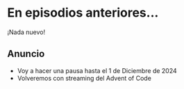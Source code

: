 # En episodios anteriores...

¡Nada nuevo!

## Anuncio
- Voy a hacer una pausa hasta el 1 de Diciembre de 2024
- Volveremos con streaming del Advent of Code
